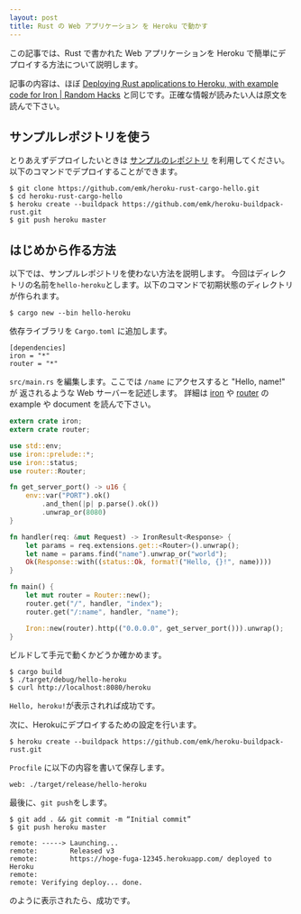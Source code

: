 ```yaml
---
layout: post
title: Rust の Web アプリケーション を Heroku で動かす
---
```


この記事では、Rust で書かれた Web アプリケーションを Heroku で簡単にデプロイする方法について説明します。

記事の内容は、ほぼ [Deploying Rust applications to Heroku, with example code for Iron \| Random Hacks](http://www.randomhacks.net/2014/09/17/deploying-rust-heroku-iron/) と同じです。正確な情報が読みたい人は原文を読んで下さい。

サンプルレポジトリを使う
-------------

とりあえずデプロイしたいときは [サンプルのレポジトリ](https://github.com/emk/heroku-rust-cargo-hello) を利用してください。以下のコマンドでデプロイすることができます。
```
$ git clone https://github.com/emk/heroku-rust-cargo-hello.git
$ cd heroku-rust-cargo-hello
$ heroku create --buildpack https://github.com/emk/heroku-buildpack-rust.git
$ git push heroku master
```

はじめから作る方法
-------------

以下では、サンプルレポジトリを使わない方法を説明します。
今回はディレクトリの名前を`hello-heroku`とします。以下のコマンドで初期状態のディレクトリが作られます。
```
$ cargo new --bin hello-heroku
```

依存ライブラリを `Cargo.toml` に追加します。
```
[dependencies]
iron = "*"
router = "*"
```

`src/main.rs` を編集します。ここでは `/name` にアクセスすると "Hello, name!" が 返されるような Web サーバーを記述します。
詳細は [iron](https://github.com/iron/iron) や [router](https://github.com/iron/router) の example や document を読んで下さい。

```rust
extern crate iron;
extern crate router;

use std::env;
use iron::prelude::*;
use iron::status;
use router::Router;

fn get_server_port() -> u16 {
    env::var("PORT").ok()
        .and_then(|p| p.parse().ok())
        .unwrap_or(8080)
}

fn handler(req: &mut Request) -> IronResult<Response> {
    let params = req.extensions.get::<Router>().unwrap();
    let name = params.find("name").unwrap_or("world");
    Ok(Response::with((status::Ok, format!("Hello, {}!", name))))
}

fn main() {
    let mut router = Router::new();
    router.get("/", handler, "index");
    router.get("/:name", handler, "name");

    Iron::new(router).http(("0.0.0.0", get_server_port())).unwrap();
}
```


ビルドして手元で動くかどうか確かめます。
```
$ cargo build
$ ./target/debug/hello-heroku
$ curl http://localhost:8080/heroku
```
`Hello, heroku!`が表示されれば成功です。

次に、Herokuにデプロイするための設定を行います。
```
$ heroku create --buildpack https://github.com/emk/heroku-buildpack-rust.git
```
`Procfile` に以下の内容を書いて保存します。
```
web: ./target/release/hello-heroku
```

最後に、`git push`をします。
```
$ git add . && git commit -m “Initial commit”
$ git push heroku master
```

```
remote: -----> Launching...
remote:        Released v3
remote:        https://hoge-fuga-12345.herokuapp.com/ deployed to Heroku
remote:
remote: Verifying deploy... done.
```
のように表示されたら、成功です。
